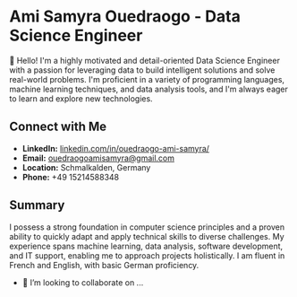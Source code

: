 
# Ami Samyra Ouedraogo - Data Science Engineer

👋 Hello! I'm a highly motivated and detail-oriented Data Science Engineer with a passion for leveraging data to build intelligent solutions and solve real-world problems. I'm proficient in a variety of programming languages, machine learning techniques, and data analysis tools, and I'm always eager to learn and explore new technologies.

## Connect with Me

* **LinkedIn:** [linkedin.com/in/ouedraogo-ami-samyra/](linkedin.com/in/ouedraogo-ami-samyra/)
* **Email:** ouedraogoamisamyra@gmail.com
* **Location:** Schmalkalden, Germany
* **Phone:** +49 15214588348

## Summary

I possess a strong foundation in computer science principles and a proven ability to quickly adapt and apply technical skills to diverse challenges. My experience spans machine learning, data analysis, software development, and IT support, enabling me to approach projects holistically.  I am fluent in French and English, with basic German proficiency.


- 👯 I’m looking to collaborate on ...





